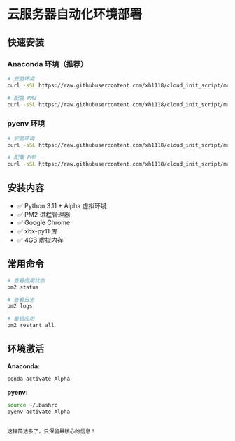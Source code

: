 # 云服务器自动化环境部署

## 快速安装

### Anaconda 环境（推荐）
```bash
# 安装环境
curl -sSL https://raw.githubusercontent.com/xh1118/cloud_init_script/main/conda_install.sh | bash

# 配置 PM2
curl -sSL https://raw.githubusercontent.com/xh1118/cloud_init_script/main/anaconda_pm2_json.sh | bash
```

### pyenv 环境
```bash
# 安装环境
curl -sSL https://raw.githubusercontent.com/xh1118/cloud_init_script/main/pyenv_install.sh | bash

# 配置 PM2
curl -sSL https://raw.githubusercontent.com/xh1118/cloud_init_script/main/pyenv_pm2_json.sh | bash
```

## 安装内容

- ✅ Python 3.11 + Alpha 虚拟环境
- ✅ PM2 进程管理器
- ✅ Google Chrome
- ✅ xbx-py11 库
- ✅ 4GB 虚拟内存

## 常用命令

```bash
# 查看应用状态
pm2 status

# 查看日志
pm2 logs

# 重启应用
pm2 restart all
```

## 环境激活

**Anaconda:**
```bash
conda activate Alpha
```

**pyenv:**
```bash
source ~/.bashrc
pyenv activate Alpha
```
```

这样简洁多了，只保留最核心的信息！
